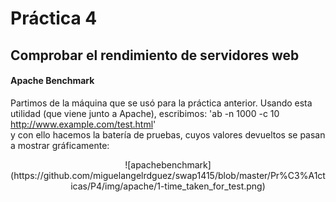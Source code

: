 # Práctica 4

## Comprobar el rendimiento de servidores web

#### Apache Benchmark
Partimos de la máquina que se usó para la práctica anterior.
Usando esta utilidad (que viene junto a Apache), escribimos:
'ab -n 1000 -c 10 http://www.example.com/test.html'  
y con ello hacemos la batería de pruebas, cuyos valores devueltos se pasan a mostrar gráficamente:    
<p align="center">
![apachebenchmark](https://github.com/miguelangelrdguez/swap1415/blob/master/Pr%C3%A1cticas/P4/img/apache/1-time_taken_for_test.png)
</p>
